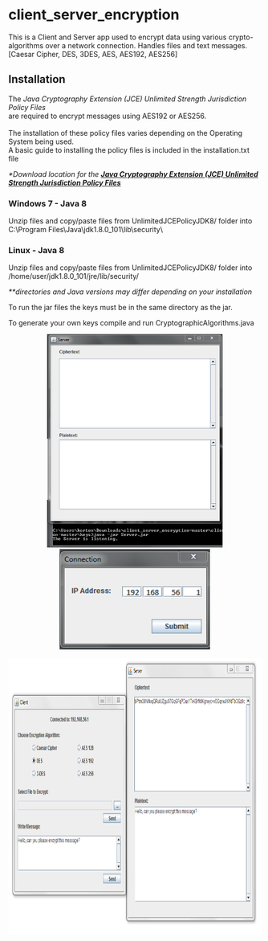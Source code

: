 # client_server_encryption
<p>This is a Client and Server app used to encrypt data using various crypto-algorithms
over a network connection. Handles files and text messages.
[Caesar Cipher, DES, 3DES, AES, AES192, AES256]</p>

## Installation 
<p>The <i>Java Cryptography Extension (JCE) Unlimited Strength Jurisdiction Policy Files</i><br>
   are required to encrypt messages using AES192 or AES256.<br><br>
   The installation of these policy files varies depending on the Operating System being used.<br> 
   A basic guide to installing the policy files is included in the installation.txt file</p>

<i>*Download location for the <b> <a href="http://www.oracle.com/technetwork/java/javase/downloads/jce8-download-2133166.html">
Java Cryptography Extension (JCE) Unlimited Strength Jurisdiction Policy Files</b></i></a><br>

### Windows 7 - Java 8
Unzip files and copy/paste files from UnlimitedJCEPolicyJDK8/ folder into C:\Program Files\Java\jdk1.8.0_101\lib\security\

### Linux - Java 8
Unzip files and copy/paste files from UnlimitedJCEPolicyJDK8/ folder into /home/user/jdk1.8.0_101/jre/lib/security/

<i>**directories and Java versions may differ depending on your installation</i>

<p>To run the jar files the keys must be in the same directory as the jar.</p>
<p>To generate your own keys compile and run CryptographicAlgorithms.java</p>

<p align="center">
   <img src="/img/server_listen.PNG" width="350px" height="425px"/> <img src="/img/ip_addr.PNG" width="300px" height="200px"/>
</p>
<p align="center">
  <img src="/img/encrypt_send.PNG" width="800" height="550"/>
</p>

